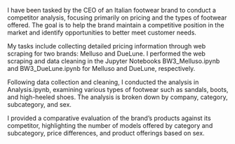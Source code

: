 I have been tasked by the CEO of an Italian footwear brand to conduct a competitor analysis, focusing primarily on pricing and the types of footwear offered. The goal is to help the brand maintain a competitive position in the market and identify opportunities to better meet customer needs.

My tasks include collecting detailed pricing information through web scraping for two brands: Melluso and DueLune. I performed the web scraping and data cleaning in the Jupyter Notebooks BW3_Melluso.ipynb and BW3_DueLune.ipynb for Melluso and DueLune, respectively.

Following data collection and cleaning, I conducted the analysis in Analysis.ipynb, examining various types of footwear such as sandals, boots, and high-heeled shoes. The analysis is broken down by company, category, subcategory, and sex.

I provided a comparative evaluation of the brand’s products against its competitor, highlighting the number of models offered by category and subcategory, price differences, and product offerings based on sex.
